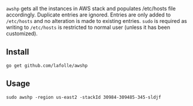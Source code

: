 `awshp` gets all the instances in AWS stack and populates /etc/hosts file accordingly. Duplicate entries are ignored. Entries are only added to `/etc/hosts` and no alteration is made to existing entries. `sudo` is required as writing to `/etc/hosts` is restricted to normal user (unless it has been customized).

## Install
`go get github.com/lafolle/awshp`

## Usage
`sudo awshp -region us-east2 -stackId 30984-309485-345-sldjf`
